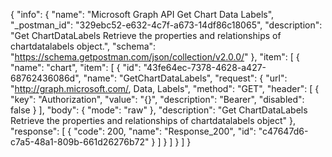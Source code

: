 {
  "info": {
    "name": "Microsoft Graph API Get Chart Data Labels",
    "_postman_id": "329ebc52-e632-4c7f-a673-14df86c18065",
    "description": "Get ChartDataLabels Retrieve the properties and relationships of chartdatalabels object.",
    "schema": "https://schema.getpostman.com/json/collection/v2.0.0/"
  },
  "item": [
    {
      "name": "chart",
      "item": [
        {
          "id": "43fe64ec-7378-4628-a427-68762436086d",
          "name": "GetChartDataLabels",
          "request": {
            "url": "http://graph.microsoft.com/, Data, Labels",
            "method": "GET",
            "header": [
              {
                "key": "Authorization",
                "value": "{}",
                "description": "Bearer",
                "disabled": false
              }
            ],
            "body": {
              "mode": "raw"
            },
            "description": "Get ChartDataLabels Retrieve the properties and relationships of chartdatalabels object"
          },
          "response": [
            {
              "code": 200,
              "name": "Response_200",
              "id": "c47647d6-c7a5-48a1-809b-661d26276b72"
            }
          ]
        }
      ]
    }
  ]
}